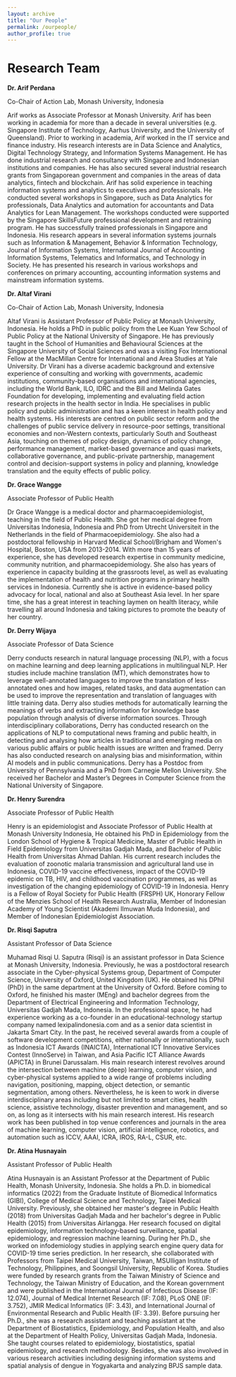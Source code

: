 ```yaml
---
layout: archive
title: "Our People"
permalink: /ourpeople/
author_profile: true
---
```


**Research Team**
=============

**Dr. Arif Perdana**

Co-Chair of Action Lab, Monash University, Indonesia

Arif works as Associate Professor at Monash University. Arif has been working in academia for more than a decade in several universities (e.g. Singapore Institute of Technology, Aarhus University, and the University of Queensland). Prior to working in academia, Arif worked in the IT service and finance industry. His research interests are in Data Science and Analytics, Digital Technology Strategy, and Information Systems Management. He has done industrial research and consultancy with Singapore and Indonesian institutions and companies. He has also secured several industrial research grants from Singaporean government and companies in the areas of data analytics, fintech and blockchain.
Arif has solid experience in teaching information systems and analytics to executives and professionals. He conducted several workshops in Singapore, such as Data Analytics for professionals, Data Analytics and automation for accountants and Data Analytics for Lean Management. The workshops conducted were supported by the Singapore SkillsFuture professional development and retraining program. He has successfully trained professionals in Singapore and Indonesia. His research appears in several information systems journals such as Information & Management, Behavior & Information Technology, Journal of Information Systems, International Journal of Accounting Information Systems, Telematics and Informatics, and Technology in Society. He has presented his research in various workshops and conferences on primary accounting, accounting information systems and mainstream information systems.


**Dr. Altaf Virani**

Co-Chair of Action Lab, Monash University, Indonesia

Altaf Virani is Assistant Professor of Public Policy at Monash University, Indonesia. He holds a PhD in public policy from the Lee Kuan Yew School of Public Policy at the National University of Singapore. He has previously taught in the School of Humanities and Behavioural Sciences at the Singapore University of Social Sciences and was a visiting Fox International Fellow at the MacMillan Centre for International and Area Studies at Yale University.
Dr Virani has a diverse academic background and extensive experience of consulting and working with governments, academic institutions, community-based organisations and international agencies, including the World Bank, ILO, IDRC and the Bill and Melinda Gates Foundation for developing, implementing and evaluating field action research projects in the health sector in India. He specialises in public policy and public administration and has a keen interest in health policy and health systems. His interests are centred on public sector reform and the challenges of public service delivery in resource-poor settings, transitional economies and non-Western contexts, particularly South and Southeast Asia, touching on themes of policy design, dynamics of policy change, performance management, market-based governance and quasi markets, collaborative governance,  and public-private partnership, management control and decision-support systems in policy and planning, knowledge translation and the equity effects of public policy.

**Dr. Grace Wangge**

Associate Professor of Public Health

Dr Grace Wangge is a medical doctor and pharmacoepidemiologist, teaching in the field of Public Health. She got her medical degree from Universitas Indonesia, Indonesia and PhD from Utrecht Universiteit in the Netherlands in the field of Pharmacoepidemiology. She also had a postdoctoral fellowship in Harvard Medical School/Brigham and Women's Hospital, Boston, USA from 2013-2014.
With more than 15 years of experience, she has developed research expertise in community medicine, community nutrition, and pharmacoepidemiology. She also has years of experience in capacity building at the grassroots level, as well as evaluating the implementation of health and nutrition programs in primary health services in Indonesia. Currently she is active in evidence-based policy advocacy for local, national and also at  Southeast Asia level. In her spare time, she has a great interest in teaching laymen on health literacy, while travelling all around Indonesia and taking pictures to promote the beauty of her country.

**Dr. Derry Wijaya**

Associate Professor of Data Science

Derry conducts research in natural language processing (NLP), with a focus on machine learning and deep learning applications in multilingual NLP. Her studies include machine translation (MT), which demonstrates how to leverage well-annotated languages to improve the translation of less-annotated ones and how images, related tasks, and data augmentation can be used to improve the representation and translation of languages with little training data. Derry also studies methods for automatically learning the meanings of verbs and extracting information for knowledge base population through analysis of diverse information sources.
Through interdisciplinary collaborations, Derry has conducted research on the applications of NLP to computational news framing and public health, in detecting and analysing how articles in traditional and emerging media on various public affairs or public health issues are written and framed. Derry has also conducted research on analysing bias and misinformation, within AI models and in public communications. Derry has a Postdoc from University of Pennsylvania and a PhD from Carnegie Mellon University. She received her Bachelor and Master’s Degrees in Computer Science from the National University of Singapore.

**Dr. Henry Surendra**

Associate Professor of Public Health

Henry is an epidemiologist and Associate Professor of Public Health at Monash University Indonesia, He obtained his PhD in Epidemiology from the London School of Hygiene & Tropical Medicine, Master of Public Health in Field Epidemiology from Universitas Gadjah Mada, and Bachelor of Public Health from Universitas Ahmad Dahlan.
His current research includes the evaluation of zoonotic malaria transmission and agricultural land use in Indonesia, COVID-19 vaccine effectiveness, impact of the COVID-19 epidemic on TB, HIV, and childhood vaccination programmes, as well as investigation of the changing epidemiology of COVID-19 in Indonesia. Henry is a Fellow of Royal Society for Public Health (FRSPH) UK, Honorary Fellow of the Menzies School of Health Research Australia, Member of Indonesian Academy of Young Scientist (Akademi Ilmuwan Muda Indonesia), and Member of Indonesian Epidemiologist Association.

**Dr. Risqi Saputra**

Assistant Professor of Data Science

Muhamad Risqi U. Saputra (Risqi) is an assistant professor in Data Science at Monash University, Indonesia. Previously, he was a postdoctoral research associate in the Cyber-physical Systems group, Department of Computer Science, University of Oxford, United Kingdom (UK). He obtained his DPhil (PhD) in the same department at the University of Oxford. Before coming to Oxford, he finished his master (MEng) and bachelor degrees from the Department of Electrical Engineering and Information Technology, Universitas Gadjah Mada, Indonesia.
In the professional space, he had experience working as a co-founder in an educational-technology startup company named lexipalindonesia.com and as a senior data scientist in Jakarta Smart City. In the past, he received several awards from a couple of software development competitions, either nationally or internationally, such as Indonesia ICT Awards (INAICTA), International ICT Innovative Services Contest (InnoServe) in Taiwan, and Asia Pacific ICT Alliance Awards (APICTA) in Brunei Darussalam. His main research interest revolves around the intersection between machine (deep) learning, computer vision, and cyber-physical systems applied to a wide range of problems including navigation, positioning, mapping, object detection, or semantic segmentation, among others. Nevertheless, he is keen to work in diverse interdisciplinary areas including but not limited to smart cities, health science, assistive technology, disaster prevention and management, and so on, as long as it intersects with his main research interest.  His research work has been published in top venue conferences and journals in the area of machine learning, computer vision, artificial intelligence, robotics, and automation such as ICCV, AAAI, ICRA, IROS, RA-L, CSUR, etc.

**Dr. Atina Husnayain**

Assistant Professor of Public Health

Atina Husnayain is an Assistant Professor at the Department of Public Health, Monash University, Indonesia. She holds a Ph.D. in biomedical informatics (2022) from the Graduate Institute of Biomedical Informatics (GIBI), College of Medical Science and Technology, Taipei Medical University. Previously, she obtained her master's degree in Public Health (2018) from Universitas Gadjah Mada and her bachelor's degree in Public Health (2015) from Universitas Airlangga.
Her research focused on digital epidemiology, information technology-based surveillance, spatial epidemiology, and regression machine learning. During her Ph.D., she worked on infodemiology studies in applying search engine query data for COVID-19 time series prediction. In her research, she collaborated with Professors from Taipei Medical University, Taiwan, MSUIligan Institute of Technology, Philippines, and Soongsil University, Republic of Korea. Studies were funded by research grants from the Taiwan Ministry of Science and Technology, the Taiwan Ministry of Education, and the Korean government and were published in the International Journal of Infectious Disease (IF: 12.074), Journal of Medical Internet Research (IF: 7.08), PLoS ONE (IF: 3.752), JMIR Medical Informatics (IF: 3.43), and International Journal of Environmental Research and Public Health (IF: 3.39). Before pursuing her Ph.D., she was a research assistant and teaching assistant at the Department of Biostatistics, Epidemiology, and Population Health, and also at the Department of Health Policy, Universitas Gadjah Mada, Indonesia. She taught courses related to epidemiology, biostatistics, spatial epidemiology, and research methodology. Besides, she was also involved in various research activities including designing information systems and spatial analysis of dengue in Yogyakarta and analyzing BPJS sample data.


